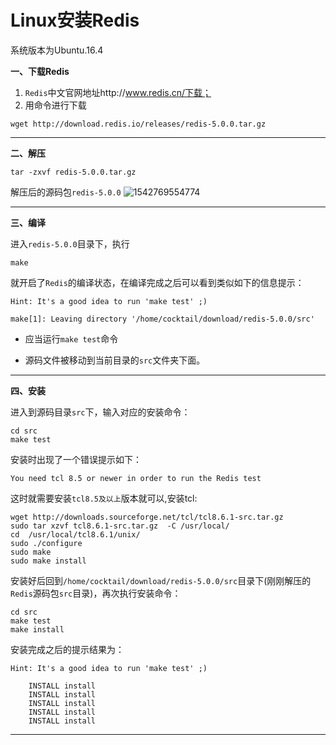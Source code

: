 # Linux安装Redis

系统版本为Ubuntu.16.4

**一、下载Redis**

1. `Redis`中文官网地址http://www.redis.cn/下载；
2. 用命令进行下载

```shell
wget http://download.redis.io/releases/redis-5.0.0.tar.gz
```

------

**二、解压**

```shell
tar -zxvf redis-5.0.0.tar.gz 
```

解压后的源码包`redis-5.0.0`          ![1542769554774](C:\Users\ADMINI~1\AppData\Local\Temp\1542769554774.png)

------

 **三、编译**

进入`redis-5.0.0`目录下，执行

```shell
make
```

就开启了`Redis`的编译状态，在编译完成之后可以看到类似如下的信息提示： 

```shell
Hint: It's a good idea to run 'make test' ;)

make[1]: Leaving directory '/home/cocktail/download/redis-5.0.0/src'
```

- 应当运行`make test`命令

- 源码文件被移动到当前目录的`src`文件夹下面。

------

**四、安装**

进入到源码目录`src`下，输入对应的安装命令：

```shell
cd src
make test
```

安装时出现了一个错误提示如下：

```
You need tcl 8.5 or newer in order to run the Redis test
```

这时就需要安装`tcl8.5及以上`版本就可以,安装tcl:

```shell
wget http://downloads.sourceforge.net/tcl/tcl8.6.1-src.tar.gz
sudo tar xzvf tcl8.6.1-src.tar.gz  -C /usr/local/
cd  /usr/local/tcl8.6.1/unix/
sudo ./configure
sudo make
sudo make install 
```

安装好后回到`/home/cocktail/download/redis-5.0.0/src`目录下(刚刚解压的`Redis`源码包`src`目录)，再次执行安装命令：

```shell
cd src
make test
make install
```

安装完成之后的提示结果为：

```shell
Hint: It's a good idea to run 'make test' ;)

    INSTALL install
    INSTALL install
    INSTALL install
    INSTALL install
    INSTALL install
```
---------------------
